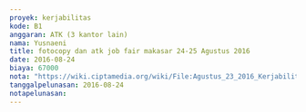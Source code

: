 ```yaml
---
proyek: kerjabilitas
kode: B1
anggaran: ATK (3 kantor lain)
nama: Yusnaeni
title: fotocopy dan atk job fair makasar 24-25 Agustus 2016
date: 2016-08-24
biaya: 67000
nota: "https://wiki.ciptamedia.org/wiki/File:Agustus_23_2016_Kerjabilitas_B1_atk_fotocopy_wilayah_makasar_yusnaeni.jpg"
tanggalpelunasan: 2016-08-24
notapelunasan:
---
```

